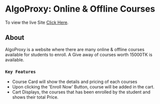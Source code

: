 # AlgoProxy: Online & Offline Courses

To view the live Site [Click Here](https://relaxed-benz-0697a8.netlify.app/).

## About

AlgoProxy is a website where there are many online & offline courses available for students to enroll. A Give away of courses worth 15000TK is available.

### `Key Features`

- Course Card will show the details and pricing of each courses
- Upon clicking the 'Enroll Now' Button, course will be added in the cart.
- Cart Displays, the courses that has been enrolled by the student and shows their total Price.
